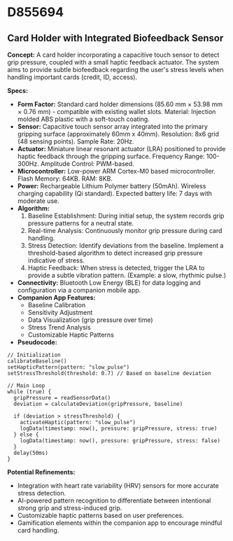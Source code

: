 # D855694

## Card Holder with Integrated Biofeedback Sensor

**Concept:** A card holder incorporating a capacitive touch sensor to detect grip pressure, coupled with a small haptic feedback actuator. The system aims to provide subtle biofeedback regarding the user's stress levels when handling important cards (credit, ID, access).

**Specs:**

*   **Form Factor:** Standard card holder dimensions (85.60 mm × 53.98 mm × 0.76 mm) - compatible with existing wallet slots. Material: Injection molded ABS plastic with a soft-touch coating.
*   **Sensor:** Capacitive touch sensor array integrated into the primary gripping surface (approximately 60mm x 40mm). Resolution: 8x6 grid (48 sensing points). Sample Rate: 20Hz.
*   **Actuator:** Miniature linear resonant actuator (LRA) positioned to provide haptic feedback through the gripping surface. Frequency Range: 100-300Hz. Amplitude Control: PWM-based.
*   **Microcontroller:** Low-power ARM Cortex-M0 based microcontroller. Flash Memory: 64KB. RAM: 8KB.
*   **Power:** Rechargeable Lithium Polymer battery (50mAh). Wireless charging capability (Qi standard). Expected battery life: 7 days with moderate use.
*   **Algorithm:**
    1.  Baseline Establishment: During initial setup, the system records grip pressure patterns for a neutral state.
    2.  Real-time Analysis: Continuously monitor grip pressure during card handling.
    3.  Stress Detection: Identify deviations from the baseline. Implement a threshold-based algorithm to detect increased grip pressure indicative of stress.
    4.  Haptic Feedback: When stress is detected, trigger the LRA to provide a subtle vibration pattern. (Example: a slow, rhythmic pulse.)
*   **Connectivity:** Bluetooth Low Energy (BLE) for data logging and configuration via a companion mobile app.
*   **Companion App Features:**
    *   Baseline Calibration
    *   Sensitivity Adjustment
    *   Data Visualization (grip pressure over time)
    *   Stress Trend Analysis
    *   Customizable Haptic Patterns
*   **Pseudocode:**

```
// Initialization
calibrateBaseline()
setHapticPattern(pattern: "slow_pulse")
setStressThreshold(threshold: 0.7) // Based on baseline deviation

// Main Loop
while (true) {
  gripPressure = readSensorData()
  deviation = calculateDeviation(gripPressure, baseline)

  if (deviation > stressThreshold) {
    activateHaptic(pattern: "slow_pulse")
    logData(timestamp: now(), pressure: gripPressure, stress: true)
  } else {
    logData(timestamp: now(), pressure: gripPressure, stress: false)
  }
  delay(50ms)
}
```

**Potential Refinements:**

*   Integration with heart rate variability (HRV) sensors for more accurate stress detection.
*   AI-powered pattern recognition to differentiate between intentional strong grip and stress-induced grip.
*   Customizable haptic patterns based on user preferences.
*   Gamification elements within the companion app to encourage mindful card handling.